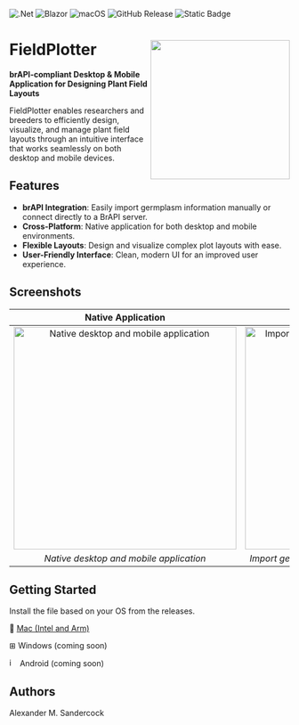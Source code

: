 ![.Net](https://img.shields.io/badge/.NET-5C2D91?style=for-the-badge&logo=.net&logoColor=white)
![Blazor](https://img.shields.io/badge/blazor-%235C2D91.svg?style=for-the-badge&logo=blazor&logoColor=white)
![macOS](https://img.shields.io/badge/mac%20os-000000?style=for-the-badge&logo=macos&logoColor=F0F0F0)
![GitHub Release](https://img.shields.io/github/v/release/alex-sandercock/FieldPlotter-release?include_prereleases&style=flat-square)
![Static Badge](https://img.shields.io/badge/status-Under%20Development-yellow?style=flat-square)




# FieldPlotter <img src="https://github.com/user-attachments/assets/27de4981-52f3-476b-b704-b69029a48d5e" align="right" width="250"/>

**brAPI-compliant Desktop & Mobile Application for Designing Plant Field Layouts**




FieldPlotter enables researchers and breeders to efficiently design, visualize, and manage plant field layouts through an intuitive interface that works seamlessly on both desktop and mobile devices.





    

## Features

- **brAPI Integration**: Easily import germplasm information manually or connect directly to a BrAPI server.
- **Cross-Platform**: Native application for both desktop and mobile environments.
- **Flexible Layouts**: Design and visualize complex plot layouts with ease.
- **User-Friendly Interface**: Clean, modern UI for an improved user experience.


## Screenshots


<div align="center">

| Native Application | Germplasm Import | Plot Visualization |
| :---: | :---: | :---: |
| <img src="https://github.com/user-attachments/assets/2e5fa72d-4cc1-4794-9279-cdc693a26794" alt="Native desktop and mobile application" width="400"/> | <img src="https://github.com/user-attachments/assets/98eee135-a7d8-40f4-938f-731787e4c50f" alt="Importing germplasm (manually or from BrAPI server)" width="400"/> | <img src="https://github.com/user-attachments/assets/7d5c9f3f-b302-4ec8-bb13-60ec3bf5771c" alt="Visualize plot layouts" width="400"/> |
| _Native desktop and mobile application_ | _Import germplasm manually or from a BrAPI server_ | _Visualize plot layouts_ |

</div>


## Getting Started

Install the file based on your OS from the releases.

 [Mac (Intel and Arm)](https://github.com/alex-sandercock/FieldPlotter-release/releases/tag/v1.0.0-beta)

⊞ Windows (coming soon)

<img width="15" height="15" alt="image" src="https://github.com/user-attachments/assets/c5a525c8-2f6c-4089-84b7-d1b492b36434" />
Android (coming soon)

## Authors
Alexander M. Sandercock
